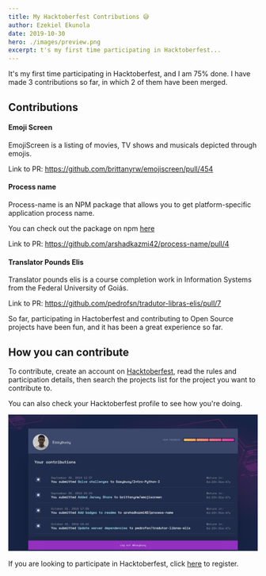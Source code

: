 ```yaml
---
title: My Hacktoberfest Contributions 😅
author: Ezekiel Ekunola
date: 2019-10-30
hero: ./images/preview.png
excerpt: t's my first time participating in Hacktoberfest...
---
```


It's my first time participating in Hacktoberfest, and I am 75% done. I have made 3 contributions so far, in which 2 of them have been merged.

## Contributions

#### Emoji Screen
EmojiScreen is a listing of movies, TV shows and musicals depicted through emojis.

 Link to PR: https://github.com/brittanyrw/emojiscreen/pull/454



#### Process name
Process-name is an NPM package that allows you to get platform-specific application process name.
 

You can check out the package on npm [here](https://www.npmjs.com/package/process-name)

Link to PR: https://github.com/arshadkazmi42/process-name/pull/4


#### Translator Pounds Elis
Translator pounds elis is a course completion work in Information Systems from the Federal University of Goiás.

Link to PR: https://github.com/pedrofsn/tradutor-libras-elis/pull/7 

So far, participating in Hactoberfest and contributing to Open Source projects have been fun, and it has been a great experience so far.
 
## How you can contribute
To contribute, create an account on [Hacktoberfest](https://hacktoberfest.digitalocean.com), read the rules and participation details, then search the projects list for the project you want to contribute to.

You can also check your Hacktoberfest profile to see how you're doing.


![Hacktoberfest Profile](./images/profile.png)

If you are looking to participate in Hacktoberfest, click [here](https://hacktoberfest.digitalocean.com) to register.